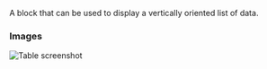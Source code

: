A block that can be used to display a vertically oriented list of data.

### Images

![Table screenshot](https://gitlab.com/appsemble/appsemble/-/raw/0.35.13/config/assets/list.png)
